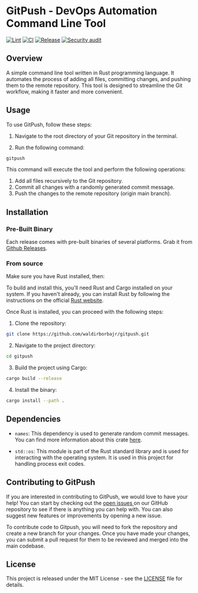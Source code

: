 
# GitPush - DevOps Automation Command Line Tool

[![Lint](https://github.com/waldirborbajr/gitpush/actions/workflows/linter.yaml/badge.svg)](https://github.com/waldirborbajr/gitpush/actions/workflows/linter.yaml) 
[![CI](https://github.com/waldirborbajr/gitpush/actions/workflows/ci.yaml/badge.svg)](https://github.com/waldirborbajr/gitpush/actions/workflows/ci.yaml) 
[![Release](https://github.com/waldirborbajr/gitpush/actions/workflows/release.yaml/badge.svg)](https://github.com/waldirborbajr/gitpush/actions/workflows/release.yaml) 
[![Security audit](https://github.com/waldirborbajr/gitpush/actions/workflows/audit.yaml/badge.svg)](https://github.com/waldirborbajr/gitpush/actions/workflows/audit.yaml)

## Overview

A simple command line tool written in Rust programming language. It automates the process of adding all files, committing changes, and pushing them to the remote repository. This tool is designed to streamline the Git workflow, making it faster and more convenient.

## Usage

To use GitPush, follow these steps:

1. Navigate to the root directory of your Git repository in the terminal.

2. Run the following command:

```bash
gitpush
```

This command will execute the tool and perform the following operations:

1. Add all files recursively to the Git repository.
2. Commit all changes with a randomly generated commit message.
3. Push the changes to the remote repository (origin main branch).

## Installation

### Pre-Built Binary

Each release comes with pre-built binaries of several platforms. Grab it from [Github Releases](https://github.com/waldirborbajr/gitpush/releases).

### From source

Make sure you have Rust installed, then:

To build and install this, you'll need Rust and Cargo installed on your system. If you haven't already, you can install Rust by following the instructions on the official [Rust website](https://www.rust-lang.org/tools/install).

Once Rust is installed, you can proceed with the following steps:

1. Clone the repository:

```bash
git clone https://github.com/waldirborbajr/gitpush.git
```

2. Navigate to the project directory:

```bash
cd gitpush
```

3. Build the project using Cargo:

```bash
cargo build --release
```

4. Install the binary:

```bash
cargo install --path .
```

## Dependencies

- `names`: This dependency is used to generate random commit messages. You can find more information about this crate [here](https://crates.io/crates/names).

- `std::os`: This module is part of the Rust standard library and is used for interacting with the operating system. It is used in this project for handling process exit codes.

## Contributing to GitPush

If you are interested in contributing to GitPush, we would love to have your help! You can start by checking out the [ open issues ](https://github.com/waldirborbajr/gitpush/issues) on our GitHub repository to see if there is anything you can help with. You can also suggest new features or improvements by opening a new issue.

To contribute code to Gitpush, you will need to fork the repository and create a new branch for your changes. Once you have made your changes, you can submit a pull request for them to be reviewed and merged into the main codebase.

## License

This project is released under the MIT License - see the [LICENSE](LICENSE) file for details.

